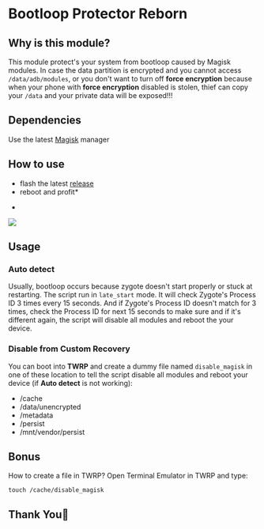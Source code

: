 # Bootloop Protector Reborn

## Why is this module?
This module protect's your system from bootloop caused by Magisk modules. In case the data partition is encrypted and you cannot access `/data/adb/modules`, or you don't want to turn off **force encryption** because when your phone with **force encryption** disabled is stolen, thief can copy your `/data` and your private data will be exposed!!! 

## Dependencies
Use the latest [Magisk](https://magiskmanager.com/) manager

## How to use

 - flash the latest [release](https://github.com/Nayemhasan/Bootloop_Protector_Reborn/releases)
 - reboot and profit*
 - <p align="left">
  <img src="https://img.shields.io/github/downloads/Nayemhasan/Bootloop_Protector_Reborn/total?style=social">
</p>

## Usage

### Auto detect
Usually, bootloop occurs because zygote doesn't start properly or stuck at restarting. The script run in `late_start` mode. It will check Zygote's Process ID 3 times every 15 seconds.  And if Zygote's Process ID doesn't match for 3 times, check the Process ID for next 15 seconds to make sure and if it's different again, the script will disable all modules and reboot the your device.

### Disable from Custom Recovery
You can boot into **TWRP** and create a dummy file named `disable_magisk` in one of these location to tell the script disable all modules and reboot your device (if **Auto detect** is not working):
- /cache
- /data/unencrypted
- /metadata
- /persist
- /mnt/vendor/persist

## Bonus
How to create a file in TWRP? Open Terminal Emulator in TWRP and type:

```
touch /cache/disable_magisk
```

## Thank You🍉

